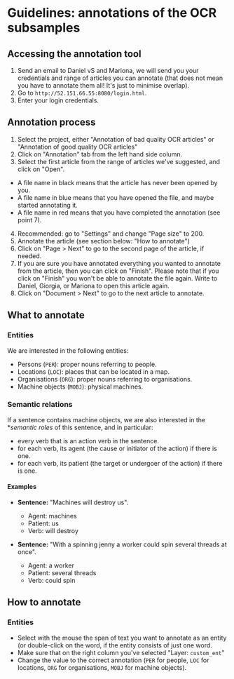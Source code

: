 # Guidelines: annotations of the OCR subsamples

## Accessing the annotation tool

1. Send an email to Daniel vS and Mariona, we will send you your credentials and range of articles you can annotate (that does not mean you have to annotate them all! It's just to minimise overlap).
2. Go to `http://52.151.66.55:8080/login.html`.
3. Enter your login credentials.

## Annotation process

1. Select the project, either "Annotation of bad quality OCR articles" or "Annotation of good quality OCR articles"
2. Click on "Annotation" tab from the left hand side column.
3. Select the first article from the range of articles we've suggested, and click on "Open".
  * A file name in black means that the article has never been opened by you.
  * A file name in blue means that you have opened the file, and maybe started annotating it.
  * A file name in red means that you have completed the annotation (see point 7).
4. Recommended: go to "Settings" and change "Page size" to 200.
5. Annotate the article (see section below: "How to annotate")
6. Click on "Page > Next" to go to the second page of the article, if needed.
7. If you are sure you have annotated everything you wanted to annotate from the article, then you can click on "Finish". Please note that if you click on "Finish" you won't be able to annotate the file again. Write to Daniel, Giorgia, or Mariona to open this article again.
8. Click on "Document > Next" to go to the next article to annotate.

## What to annotate

### Entities

We are interested in the following entities:
  * Persons (`PER`): proper nouns referring to people.
  * Locations (`LOC`): places that can be located in a map.
  * Organisations (`ORG`): proper nouns referring to organisations.
  * Machine objects (`MOBJ`): physical machines.

### Semantic relations

If a sentence contains machine objects, we are also interested in the **semantic roles* of this sentence, and in particular:
  * every verb that is an action verb in the sentence.
  * for each verb, its agent (the cause or initiator of the action) if there is one.
  * for each verb, its patient (the target or undergoer of the action) if there is one.

#### Examples

* **Sentence:** "Machines will destroy us".
  * Agent: machines
  * Patient: us
  * Verb: will destroy

* **Sentence:** "With a spinning jenny a worker could spin several threads at once".
  * Agent: a worker
  * Patient: several threads
  * Verb: could spin

## How to annotate

### Entities
* Select with the mouse the span of text you want to annotate as an entity (or double-click on the word, if the entity consists of just one word.
* Make sure that on the right column you've selected "Layer: `custom_ent`"
* Change the value to the correct annotation (`PER` for people, `LOC` for locations, `ORG` for organisations, `MOBJ` for machine objects).
